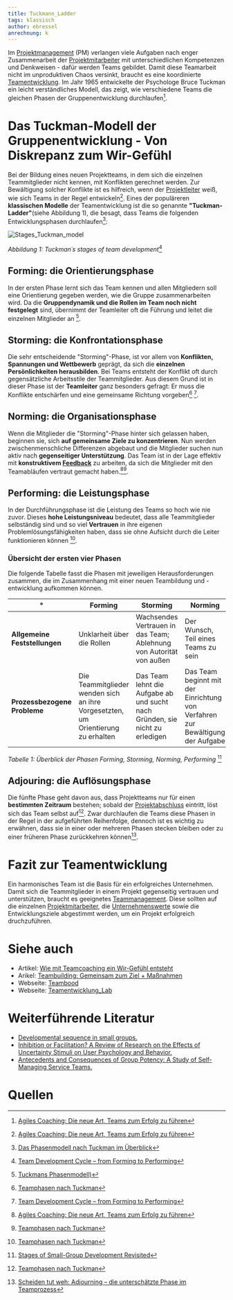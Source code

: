 ```yaml
---
title: Tuckmann_Ladder
tags: klassisch
author: ebressel
anrechnung: k 
---
```


Im [Projektmanagement](Projektmanagement.md) (PM) verlangen viele Aufgaben nach enger Zusammenarbeit der [Projektmitarbeiter](Projektmitarbeiter.md) mit unterschiedlichen Kompetenzen und Denkweisen - dafür werden Teams gebildet. Damit diese Teamarbeit nicht im unproduktiven Chaos versinkt, braucht es eine koordinierte [Teamentwicklung](https://de.wikipedia.org/wiki/Teambildung). Im Jahr 1965 entwickelte der Psychologe Bruce Tuckman ein leicht verständliches Modell, das zeigt, wie verschiedene Teams die gleichen Phasen der Gruppenentwicklung durchlaufen[^1].

# Das Tuckman-Modell der Gruppenentwicklung - Von Diskrepanz zum Wir-Gefühl

Bei der Bildung eines neuen Projektteams, in dem sich die einzelnen Teammitglieder nicht kennen, mit Konflikten gerechnet werden. Zur Bewältigung solcher Konflikte ist es hilfreich, wenn der [Projektleiter](Projektleiter.md) weiß, wie sich Teams in der Regel entwickeln[^1]. Eines der populäreren **klassischen Modelle** der Teamentwicklung ist die so genannte **"Tuckman-Ladder"**(siehe Abbildung 1), die besagt, dass Teams die folgenden Entwicklungsphasen durchlaufen[^2]: 

![Stages_Tuckman_model](https://user-images.githubusercontent.com/92668932/143244002-85eb062a-88a5-4d62-a6bd-6aa6eec4b78a.png)

*Abbildung 1: Tuckman´s stages of team development*[^3]

## Forming: die Orientierungsphase

In der ersten Phase lernt sich das Team kennen und allen Mitgliedern soll eine Orientierung gegeben werden, wie die Gruppe zusammenarbeiten wird. Da die **Gruppendynamik und die Rollen im Team noch nicht festgelegt** sind, übernimmt der Teamleiter oft die Führung und leitet die einzelnen Mitglieder an [^4]. 

## Storming: die Konfrontationsphase

Die sehr entscheidende "Storming"-Phase, ist vor allem von **Konflikten, Spannungen und Wettbewerb** geprägt, da sich die **einzelnen Persönlichkeiten herausbilden**. Bei Teams entsteht der Konflikt oft durch gegensätzliche Arbeitsstile der Teammitglieder. Aus diesem Grund ist in dieser Phase ist der **Teamleiter** ganz besonders gefragt: Er muss die Konflikte entschärfen und eine gemeinsame Richtung vorgeben[^5] [^3].

## Norming: die Organisationsphase

Wenn die Mitglieder die "Storming"-Phase hinter sich gelassen haben, beginnen sie, sich **auf gemeinsame Ziele zu konzentrieren**. Nun werden zwischenmenschliche Differenzen abgebaut und die Mitglieder suchen nun aktiv nach **gegenseitiger Unterstützung**. Das Team ist in der Lage effektiv mit **konstruktivem [Feedback](https://de.wikipedia.org/wiki/Feedback_(Gruppendynamik))** zu arbeiten, da sich die Mitglieder mit den Teamabläufen vertraut gemacht haben.[^1][^5]. 

## Performing: die Leistungsphase

In der Durchführungsphase ist die Leistung des Teams so hoch wie nie zuvor. Dieses **hohe Leistungsniveau** bedeutet, dass alle Teammitglieder selbständig sind und so viel **Vertrauen** in ihre eigenen Problemlösungsfähigkeiten haben, dass sie ohne Aufsicht durch die Leiter funktionieren können [^5].

### Übersicht der ersten vier Phasen

Die folgende Tabelle fasst die Phasen mit jeweiligen Herausforderungen zusammen, die im Zusammenhang mit einer neuen Teambildung und -entwicklung aufkommen können. 

  | ° | Forming | Storming | Norming | Performing |
  | ------------- | ------------- | ------------- | ------------- | ------------- |
  | **Allgemeine Feststellungen** | Unklarheit über die Rollen | Wachsendes Vertrauen in das Team; Ablehnung von Autorität von außen | Der Wunsch, Teil eines Teams zu sein | Besorgnis über die Erledigung der Arbeit |
  | **Prozessbezogene Probleme** | Die Teammitglieder wenden sich an ihre Vorgesetzten, um Orientierung zu erhalten |Das Team lehnt die Aufgabe ab und sucht nach Gründen, sie nicht zu erledigen | Das Team beginnt mit der Einrichtung von Verfahren zur Bewältigung der Aufgabe | Das Team ist in der Lage, Probleme zu lösen |

*Tabelle 1: Überblick der Phasen Forming, Storming, Norming, Performing* [^6]

## Adjouring: die Auflösungsphase

Die fünfte Phase geht davon aus, dass Projektteams nur für einen **bestimmten Zeitraum** bestehen; sobald der [Projektabschluss](Projektabschluss.md) eintritt, löst sich das Team selbst auf[^5].
Zwar durchlaufen die Teams diese Phasen in der Regel in der aufgeführten Reihenfolge, dennoch ist es wichtig zu erwähnen, dass sie in einer oder mehreren Phasen stecken bleiben oder zu einer früheren Phase zurückkehren können[^7].

# Fazit zur Teamentwicklung

Ein harmonisches Team ist die Basis für ein erfolgreiches Unternehmen. Damit sich die Teammitglieder in einem Projekt gegenseitig vertrauen und unterstützen, braucht es geeignetes [Teammanagement](Teammanagement.md). Diese sollten auf die einzelnen [Projektmitarbeiter](Projektmitarbeiter.md), die [Unternehmenswerte](https://de.wikipedia.org/wiki/Unternehmenswert) sowie die Entwicklungsziele abgestimmt werden, um ein Projekt erfolgreich druchzuführen. 

# Siehe auch

* Artikel: [Wie mit Teamcoaching ein Wir-Gefühl entsteht](https://www.business-wissen.de/artikel/teamarbeit-wie-mit-teamcoaching-ein-wir-gefuehl-entsteht/)
* Arikel: [Teambuilding: Gemeinsam zum Ziel + Maßnahmen](https://www.fuer-gruender.de/blog/teambuilding/)
* Webseite: [Teambood](https://teamhood.com/)
* Webseite: [Teamentwicklung_Lab](https://teamentwicklung-lab.de/)

# Weiterführende Literatur

* [Developmental sequence in small groups.](https://psycnet.apa.org/record/1965-12187-001)
* [Inhibition or Facilitation? A Review of Research on the Effects of Uncertainty Stimuli on User Psychology and Behavior.](https://www.researchgate.net/publication/345362880_Inhibition_or_Facilitation_A_Review_of_Research_on_the_Effects_of_Uncertainty_Stimuli_on_User_Psychology_and_Behavior)
* [Antecedents and Consequences of Group Potency: A Study of Self-Managing Service Teams.](https://www.researchgate.net/publication/220534522_Antecedents_and_Consequences_of_Group_Potency_A_Study_of_Self-Managing_Service_Teams)

# Quellen

[^3]: [Team Development Cycle – from Forming to Performing](https://teamhood.com/team-performance-resources/team-development-cycle-from-forming-to-performing/)
[^2]: [Das Phasenmodell nach Tuckman im Überblick](https://projekte-leicht-gemacht.de/blog/softskills/fuehrung/teams/die-phasen-der-teamentwicklung-wie-produktiv-ist-dein-team/)
[^4]: [Tuckmans Phasenmodell)](https://teamentwicklung-lab.de/tuckman-phasenmodell)
[^6]: [Stages of Small-Group Development Revisited](https://webspace.science.uu.nl/~daeme101/Stages%20of%20Small-Group%20Development%20Revisted.pdf)
[^5]: [Teamphasen nach Tuckman](https://www.wsu-beratung.de/blog/teamphasen)
[^7]: [Scheiden tut weh: Adjourning – die unterschätzte Phase im Teamprozess](https://teamworks-gmbh.de/scheiden-tut-weh-adjourning-die-unterschaetzte-phase-im-teamprozess/)
[^7]: [Project Management: A Strategic Managerial Approach](https://books.google.de/books?id=ipZXDwAAQBAJ&pg=PA87&lpg=PA87&dq=tuckman+ladder+classic+management&source=bl&ots=Qxn-qMDClZ&sig=ACfU3U31NTWnn_zW8I6ZgZBg6ewJvmwlvQ&hl=de&sa=X&ved=2ahUKEwj_sPSE9fT0AhUGCuwKHVtvBWsQ6AF6BAgtEAM#v=onepage&q=tuckman%20ladder%20classic%20management&f=false)
[^1]: [Agiles Coaching: Die neue Art, Teams zum Erfolg zu führen](https://books.google.de/books?id=iV6yDwAAQBAJ&lpg=PT335&ots=KQiYmuqrjk&dq=adjourning%20als%20trauerphase&hl=de&pg=PT335#v=onepage&q=adjourning%20als%20trauerphase&f=false)
